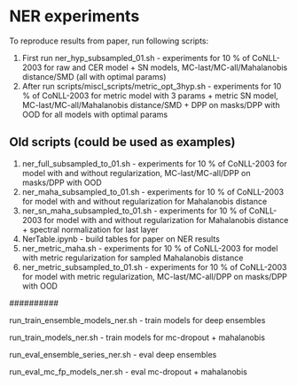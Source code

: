 # NER experiments
To reproduce results from paper, run following scripts:
1. First run ner_hyp_subsampled_01.sh - experiments for 10 % of CoNLL-2003 for raw and CER model + SN models, MC-last/MC-all/Mahalanobis distance/SMD (all with optimal params)
2. After run scripts/miscl_scripts/metric_opt_3hyp.sh - experiments for 10 % of CoNLL-2003 for metric model with 3 params + metric SN model, MC-last/MC-all/Mahalanobis distance/SMD + DPP on masks/DPP with OOD for all models with optimal params

## Old scripts (could be used as examples)
1. ner_full_subsampled_to_01.sh - experiments for 10 % of CoNLL-2003 for model with and without regularization, MC-last/MC-all/DPP on masks/DPP with OOD
2. ner_maha_subsampled_to_01.sh - experiments for 10 % of CoNLL-2003 for model with and without regularization for Mahalanobis distance
3. ner_sn_maha_subsampled_to_01.sh - experiments for 10 % of CoNLL-2003 for model with and without regularization for Mahalanobis distance + spectral normalization for last layer
4. NerTable.ipynb - build tables for paper on NER results
5. ner_metric_maha.sh - experiments for 10 % of CoNLL-2003 for model with metric regularization for sampled Mahalanobis distance
6. ner_metric_subsampled_to_01.sh - experiments for 10 % of CoNLL-2003 for model with metric regularization, MC-last/MC-all/DPP on masks/DPP with OOD

##########

run_train_ensemble_models_ner.sh - train models for deep ensembles

run_train_models_ner.sh - train models for mc-dropout + mahalanobis

run_eval_ensemble_series_ner.sh - eval deep ensembles

run_eval_mc_fp_models_ner.sh - eval mc-dropout + mahalanobis
 